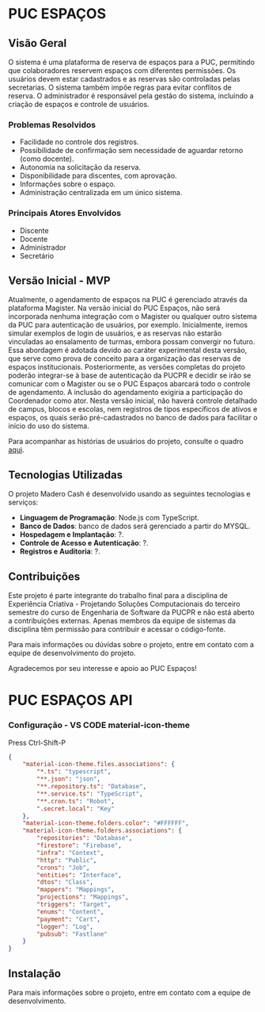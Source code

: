 # PUC ESPAÇOS

## Visão Geral

O sistema é uma plataforma de reserva de espaços para a PUC, permitindo que colaboradores reservem espaços com diferentes permissões. Os usuários devem estar cadastrados e as reservas são controladas pelas secretarias. O sistema também impõe regras para evitar conflitos de reserva. O administrador é responsável pela gestão do sistema, incluindo a criação de espaços e controle de usuários.

### Problemas Resolvidos

- Facilidade no controle dos registros.
- Possibilidade de confirmação sem necessidade de aguardar retorno (como docente).
- Autonomia na solicitação da reserva.
- Disponibilidade para discentes, com aprovação.
- Informações sobre o espaço.
- Administração centralizada em um único sistema.

### Principais Atores Envolvidos

- Discente
- Docente
- Administrador
- Secretário

## Versão Inicial - MVP

Atualmente, o agendamento de espaços na PUC é gerenciado através da plataforma Magister. Na versão inicial do PUC Espaços, não será incorporada nenhuma integração com o Magister ou qualquer outro sistema da PUC para autenticação de usuários, por exemplo. Inicialmente, iremos simular exemplos de login de usuários, e as reservas não estarão vinculadas ao ensalamento de turmas, embora possam convergir no futuro. Essa abordagem é adotada devido ao caráter experimental desta versão, que serve como prova de conceito para a organização das reservas de espaços institucionais. Posteriormente, as versões completas do projeto poderão integrar-se à base de autenticação da PUCPR e decidir se irão se comunicar com o Magister ou se o PUC Espaços abarcará todo o controle de agendamento. A inclusão do agendamento exigiria a participação do Coordenador como ator. Nesta versão inicial, não haverá controle detalhado de campus, blocos e escolas, nem registros de tipos específicos de ativos e espaços, os quais serão pré-cadastrados no banco de dados para facilitar o início do uso do sistema.

Para acompanhar as histórias de usuários do projeto, consulte o quadro [aqui](https://trello.com/b/qXTuOJSh/puc-espa%C3%A7os).

## Tecnologias Utilizadas

O projeto Madero Cash é desenvolvido usando as seguintes tecnologias e serviços:

- **Linguagem de Programação**: Node.js com TypeScript.
- **Banco de Dados**: banco de dados será gerenciado a partir do MYSQL.
- **Hospedagem e Implantação**: ?.
- **Controle de Acesso e Autenticação**: ?.
- **Registros e Auditoria**: ?.

## Contribuições

Este projeto é parte integrante do trabalho final para a disciplina de Experiência Criativa - Projetando Soluções Computacionais do terceiro semestre do curso de Engenharia de Software da PUCPR e não está aberto a contribuições externas. Apenas membros da equipe de sistemas da disciplina têm permissão para contribuir e acessar o código-fonte.

Para mais informações ou dúvidas sobre o projeto, entre em contato com a equipe de desenvolvimento do projeto.

Agradecemos por seu interesse e apoio ao PUC Espaços!


# PUC ESPAÇOS API

### Configuração - VS CODE material-icon-theme

Press Ctrl-Shift-P

```json
{
    "material-icon-theme.files.associations": {
        "*.ts": "typescript",
        "**.json": "json",
        "**.repository.ts": "Database",
        "**.service.ts": "TypeScript",
        "**.cron.ts": "Robot",
        ".secret.local": "Key"
    },
    "material-icon-theme.folders.color": "#FFFFFF",
    "material-icon-theme.folders.associations": {
        "repositories": "Database",
        "firestore": "Firebase",
        "infra": "Context",
        "http": "Public",
        "crons": "Job",
        "entities": "Interface",
        "dtos": "Class",
        "mappers": "Mappings",
        "projections": "Mappings",
        "triggers": "Target",
        "enums": "Content",
        "payment": "Cart",
        "logger": "Log",
        "pubsub": "Fastlane"
    }
}
```

## Instalação

Para mais informações sobre o projeto, entre em contato com a equipe de desenvolvimento.